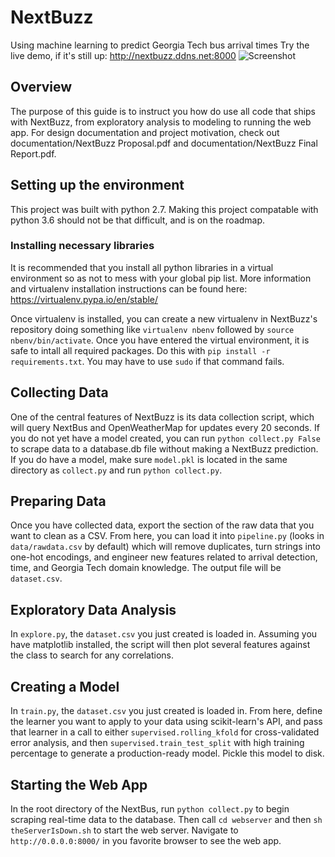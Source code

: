 # NextBuzz
Using machine learning to predict Georgia Tech bus arrival times
Try the live demo, if it's still up:
http://nextbuzz.ddns.net:8000
![Screenshot](https://i.imgur.com/pXEAQEb.png "Screenshot from the web app")

## Overview
The purpose of this guide is to instruct you how do use all code that ships with NextBuzz, from exploratory analysis to
modeling to running the web app. For design documentation and project motivation, check out documentation/NextBuzz Proposal.pdf
and documentation/NextBuzz Final Report.pdf.

## Setting up the environment
This project was built with python 2.7. Making this project compatable with python 3.6 should not be that difficult, and is on
the roadmap.
### Installing necessary libraries
It is recommended that you install all python libraries in a virtual environment so as not to mess with your global pip
list. More information and virtualenv installation instructions can be found here: https://virtualenv.pypa.io/en/stable/

Once virtualenv is installed, you can create a new virtualenv in NextBuzz's repository doing something like `virtualenv nbenv`
followed by `source nbenv/bin/activate`. Once you have entered the virtual environment, it is safe to intall all required
packages. Do this with `pip install -r requirements.txt`. You may have to use `sudo` if that command fails.

## Collecting Data
One of the central features of NextBuzz is its data collection script, which will query NextBus and OpenWeatherMap for
updates every 20 seconds. If you do not yet have a model created, you can run `python collect.py False` to scrape data to
a database.db file without making a NextBuzz prediction. If you do have a model, make sure `model.pkl` is located in the same
directory as `collect.py` and run `python collect.py`.

## Preparing Data
Once you have collected data, export the section of the raw data that you want to clean as a CSV. From here, you can
load it into `pipeline.py` (looks in `data/rawdata.csv` by default) which will remove duplicates, turn strings into one-hot encodings, and engineer new features
related to arrival detection, time, and Georgia Tech domain knowledge. The output file will be `dataset.csv`.

## Exploratory Data Analysis
In `explore.py`, the `dataset.csv` you just created is loaded in. Assuming you have matplotlib installed, the script will then plot several features against the class to search for any correlations.

## Creating a Model
In `train.py`, the `dataset.csv` you just created is loaded in. From here, define the learner you want to apply to your data
using scikit-learn's API, and pass that learner in a call to either `supervised.rolling_kfold` for cross-validated error analysis,
and then `supervised.train_test_split` with high training percentage to generate a production-ready model. Pickle this model
to disk.

## Starting the Web App
In the root directory of the NextBus, run `python collect.py` to begin scraping real-time data to the database. 
Then call `cd webserver` and then `sh theServerIsDown.sh` to start the web server. Navigate to `http://0.0.0.0:8000/` in
you favorite browser to see the web app.

